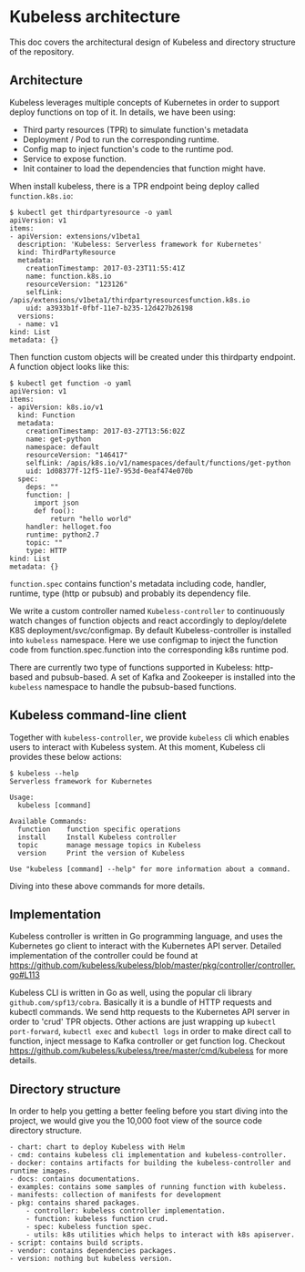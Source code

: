 # Kubeless architecture

This doc covers the architectural design of Kubeless and directory structure of the repository.

## Architecture

Kubeless leverages multiple concepts of Kubernetes in order to support deploy functions on top of it. In details, we have been using:

- Third party resources (TPR) to simulate function's metadata
- Deployment / Pod to run the corresponding runtime.
- Config map to inject function's code to the runtime pod.
- Service to expose function.
- Init container to load the dependencies that function might have.

When install kubeless, there is a TPR endpoint being deploy called `function.k8s.io`:

```
$ kubectl get thirdpartyresource -o yaml
apiVersion: v1
items:
- apiVersion: extensions/v1beta1
  description: 'Kubeless: Serverless framework for Kubernetes'
  kind: ThirdPartyResource
  metadata:
    creationTimestamp: 2017-03-23T11:55:41Z
    name: function.k8s.io
    resourceVersion: "123126"
    selfLink: /apis/extensions/v1beta1/thirdpartyresourcesfunction.k8s.io
    uid: a3933b1f-0fbf-11e7-b235-12d427b26198
  versions:
  - name: v1
kind: List
metadata: {}
```

Then function custom objects will be created under this thirdparty endpoint. A function object looks like this:

```
$ kubectl get function -o yaml
apiVersion: v1
items:
- apiVersion: k8s.io/v1
  kind: Function
  metadata:
    creationTimestamp: 2017-03-27T13:56:02Z
    name: get-python
    namespace: default
    resourceVersion: "146417"
    selfLink: /apis/k8s.io/v1/namespaces/default/functions/get-python
    uid: 1d08377f-12f5-11e7-953d-0eaf474e070b
  spec:
    deps: ""
    function: |
      import json
      def foo():
          return "hello world"
    handler: helloget.foo
    runtime: python2.7
    topic: ""
    type: HTTP
kind: List
metadata: {}
```

`function.spec` contains function's metadata including code, handler, runtime, type (http or pubsub) and probably its dependency file.

We write a custom controller named `Kubeless-controller` to continuously watch changes of function objects and react accordingly to deploy/delete K8S deployment/svc/configmap. By default Kubeless-controller is installed into `kubeless` namespace. Here we use configmap to inject the function code from function.spec.function into the corresponding k8s runtime pod.

There are currently two type of functions supported in Kubeless: http-based and pubsub-based. A set of Kafka and Zookeeper is installed into the `kubeless` namespace to handle the pubsub-based functions.

## Kubeless command-line client

Together with `kubeless-controller`, we provide `kubeless` cli which enables users to interact with Kubeless system. At this moment, Kubeless cli provides these below actions:

```
$ kubeless --help
Serverless framework for Kubernetes

Usage:
  kubeless [command]

Available Commands:
  function    function specific operations
  install     Install Kubeless controller
  topic       manage message topics in Kubeless
  version     Print the version of Kubeless

Use "kubeless [command] --help" for more information about a command.
```

Diving into these above commands for more details.

## Implementation

Kubeless controller is written in Go programming language, and uses the Kubernetes go client to interact with the Kubernetes API server. Detailed implementation of the controller could be found at https://github.com/kubeless/kubeless/blob/master/pkg/controller/controller.go#L113

Kubeless CLI is written in Go as well, using the popular cli library `github.com/spf13/cobra`. Basically it is a bundle of HTTP requests and kubectl commands. We send http requests to the Kubernetes API server in order to 'crud' TPR objects. Other actions are just wrapping up `kubectl port-forward`, `kubectl exec` and `kubectl logs` in order to make direct call to function, inject message to Kafka controller or get function log. Checkout https://github.com/kubeless/kubeless/tree/master/cmd/kubeless for more details.

## Directory structure

In order to help you getting a better feeling before you start diving into the project, we would give you the 10,000 foot view of the source code directory structure.

```
- chart: chart to deploy Kubeless with Helm
- cmd: contains kubeless cli implementation and kubeless-controller.
- docker: contains artifacts for building the kubeless-controller and runtime images.
- docs: contains documentations.
- examples: contains some samples of running function with kubeless.
- manifests: collection of manifests for development
- pkg: contains shared packages.
    - controller: kubeless controller implementation.
    - function: kubeless function crud.
    - spec: kubeless function spec.
    - utils: k8s utilities which helps to interact with k8s apiserver.
- script: contains build scripts.
- vendor: contains dependencies packages.
- version: nothing but kubeless version.
```
